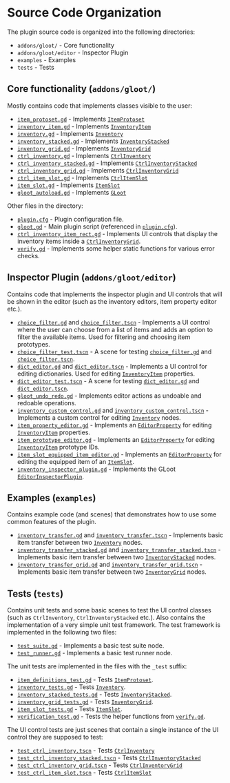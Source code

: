 # Source Code Organization

The plugin source code is organized into the following directories:

* `addons/gloot/` - Core functionality
* `addons/gloot/editor` - Inspector Plugin
* `examples` - Examples
* `tests` - Tests

## Core functionality (`addons/gloot/`)

Mostly contains code that implements classes visible to the user:
* [`item_protoset.gd`](../addons/gloot/item_protoset.gd) - Implements [`ItemProtoset`](./item_protoset.md)
* [`inventory_item.gd`](../addons/gloot/inventory_item.gd) - Implements [`InventoryItem`](./inventory_item.md)
* [`inventory.gd`](../addons/gloot/inventory.gd) - Implements [`Inventory`](./inventory.md)
* [`inventory_stacked.gd`](../addons/gloot/inventory_stacked.gd) - Implements [`InventoryStacked`](./inventory_stacked.md)
* [`inventory_grid.gd`](../addons/gloot/inventory_grid.gd) - Implements [`InventoryGrid`](./inventory_grid.md)
* [`ctrl_inventory.gd`](../addons/gloot/ctrl_inventory.gd) - Implements [`CtrlInventory`](./ctrl_inventory.md)
* [`ctrl_inventory_stacked.gd`](../addons/gloot/ctrl_inventory_stacked.gd) - Implements [`CtrlInventoryStacked`](./ctrl_inventory_stacked.md)
* [`ctrl_inventory_grid.gd`](../addons/gloot/ctrl_inventory_grid.gd) - Implements [`CtrlInventoryGrid`](./ctrl_inventory_grid.md)
* [`ctrl_item_slot.gd`](../addons/gloot/ctrl_item_slot.gd) - Implements [`CtrlItemSlot`](./ctrl_item_slot.md)
* [`item_slot.gd`](../addons/gloot/item_slot.gd) - Implements [`ItemSlot`](./item_slot.md.md)
* [`gloot_autoload.gd`](../addons/gloot/gloot_autoload.gd) - Implements [`GLoot`](./gloot.md)

Other files in the directory:
* [`plugin.cfg`](../addons/gloot/plugin.cfg) - Plugin configuration file. 
* [`gloot.gd`](../addons/gloot/gloot.gd) - Main plugin script (referenced in [`plugin.cfg`](../addons/gloot/plugin.cfg)).
* [`ctrl_inventory_item_rect.gd`](../addons/gloot/ctrl_inventory_item_rect.gd) - Implements UI controls that display the inventory items inside a [`CtrlInventoryGrid`](./ctrl_inventory_grid.md).
* [`verify.gd`](../addons/gloot/verify.gd) - Implements some helper static functions for various error checks.

## Inspector Plugin (`addons/gloot/editor`)

Contains code that implements the inspector plugin and UI controls that will be shown in the editor (such as the inventory editors, item property editor etc.).
* [`choice_filter.gd`](../addons/gloot/editor/choice_filter.gd) and [`choice_filter.tscn`](../addons/gloot/editor/choice_filter.tscn) - Implements a UI control where the user can choose from a list of items and adds an option to filter the available items. Used for filtering and choosing item prototypes.
* [`choice_filter_test.tscn`](../addons/gloot/editor/choice_filter_test.tscn) - A scene for testing [`choice_filter.gd`](../addons/gloot/editor/choice_filter.gd) and [`choice_filter.tscn`](../addons/gloot/editor/choice_filter.tscn).
* [`dict_editor.gd`](../addons/gloot/editor/dict_editor.gd) and [`dict_editor.tscn`](../addons/gloot/editor/dict_editor.tscn) - Implements a UI control for editing dictionaries. Used for editing [`InventoryItem`](./inventory_item.md) properties.
* [`dict_editor_test.tscn`](../addons/gloot/editor/dict_editor_test.tscn) - A scene for testing [`dict_editor.gd`](../addons/gloot/editor/dict_editor.gd) and [`dict_editor.tscn`](../addons/gloot/editor/dict_editor.tscn).
* [`gloot_undo_redo.gd`](../addons/gloot/editor/gloot_undo_redo.gd) - Implements editor actions as undoable and redoable operations.
* [`inventory_custom_control.gd`](../addons/gloot/editor/inventory_custom_control.gd) and [`inventory_custom_control.tscn`](../addons/gloot/editor/inventory_custom_control.tscn) - Implements a custom control for editing [`Inventory`](./inventory.md) nodes.
* [`item_property_editor.gd`](../addons/gloot/editor/item_property_editor.gd) - Implements an [`EditorProperty`](https://docs.godotengine.org/en/stable/classes/class_editorproperty.html) for editing [`InventoryItem`](./inventory_item.md) properties.
* [`item_prototype_editor.gd`](../addons/gloot/editor/item_prototype_editor.gd) - Implements an [`EditorProperty`](https://docs.godotengine.org/en/stable/classes/class_editorproperty.html) for editing [`InventoryItem`](./inventory_item.md) prototype IDs.
* [`item_slot_equipped_item_editor.gd`](../addons/gloot/editor/item_slot_equipped_item_editor.gd) - Implements an [`EditorProperty`](https://docs.godotengine.org/en/stable/classes/class_editorproperty.html) for editing the equipped item of an [`ItemSlot`](./item_slot.md).
* [`inventory_inspector_plugin.gd`](../addons/gloot/editor/inventory_inspector_plugin.gd) - Implements the GLoot [`EditorInspectorPlugin`](https://docs.godotengine.org/en/stable/classes/class_editorinspectorplugin.html#class-editorinspectorplugin).

## Examples (`examples`)

Contains example code (and scenes) that demonstrates how to use some common features of the plugin.
* [`inventory_transfer.gd`](../examples/inventory_transfer.gd) and [`inventory_transfer.tscn`](../examples/inventory_transfer.tscn) - Implements basic item transfer between two [`Inventory`](./inventory.md) nodes.
* [`inventory_transfer_stacked.gd`](../examples/inventory_transfer_stacked.gd) and [`inventory_transfer_stacked.tscn`](../examples/inventory_transfer_stacked.tscn) - Implements basic item transfer between two [`InventoryStacked`](./inventory_stacked.md) nodes.
* [`inventory_transfer_grid.gd`](../examples/inventory_transfer_grid.gd) and [`inventory_transfer_grid.tscn`](../examples/inventory_transfer_grid.tscn) - Implements basic item transfer between two [`InventoryGrid`](./inventory_grid.md) nodes.

## Tests (`tests`)

Contains unit tests and some basic scenes to test the UI control classes (such as `CtrlInventory`, `CtrlInventoryStacked` etc.). Also contains the implementation of a very simple unit test framework.
The test framework is implemented in the following two files:
* [`test_suite.gd`](../tests/test_suite.gd) - Implements a basic test suite node.
* [`test_runner.gd`](../tests/test_runner.gd) - Implements a basic test runner node.

The unit tests are implemented in the files with the `_test` suffix:
* [`item_definitions_test.gd`](../tests/item_definitions_test.gd) - Tests [`ItemProtoset`](./item_protoset.md).
* [`inventory_tests.gd`](../tests/inventory_tests.gd) - Tests [`Inventory`](./inventory.md).
* [`inventory_stacked_tests.gd`](../tests/inventory_stacked_tests.gd) - Tests [`InventoryStacked`](./inventory_stacked.md).
* [`inventory_grid_tests.gd`](../tests/inventory_grid_tests.gd) - Tests [`InventoryGrid`](./inventory_grid.md).
* [`item_slot_tests.gd`](../tests/item_slot_tests.gd) - Tests [`ItemSlot`](./item_slot.md).
* [`verification_test.gd`](../tests/verification_test.gd) - Tests the helper functions from [`verify.gd`](../addons/gloot/verify.gd).

The UI control tests are just scenes that contain a single instance of the UI control they are supposed to test:
* [`test_ctrl_inventory.tscn`](../tests/ctrl_tests/test_ctrl_inventory.tscn) - Tests [`CtrlInventory`](./ctrl_inventory.md)
* [`test_ctrl_inventory_stacked.tscn`](../tests/ctrl_tests/test_ctrl_inventory_stacked.tscn) - Tests [`CtrlInventoryStacked`](./ctrl_inventory_stacked.md)
* [`test_ctrl_inventory_grid.tscn`](../tests/ctrl_tests/test_ctrl_inventory_grid.tscn) - Tests [`CtrlInventoryGrid`](./ctrl_inventory_grid.md)
* [`test_ctrl_item_slot.tscn`](../tests/ctrl_tests/test_ctrl_item_slot.tscn) - Tests [`CtrlItemSlot`](./ctrl_item_slot.md)

